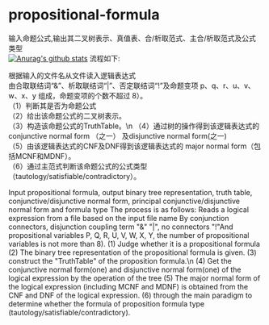 # propositional-formula
输入命题公式,输出其二叉树表示、真值表、合/析取范式、主合/析取范式及公式类型<br>
[![Anurag's github stats](https://github-readme-stats.vercel.app/api?username=2293256828)](https://github.com/anuraghazra/github-readme-stats)
流程如下:<br>

根据输入的文件名从文件读入逻辑表达式<br>
由合取联结词“&”、析取联结词“|”、否定联结词“!”及命题变项 p、q、r、u、v、w、x、y 组成，命题变项的个数不超过 8）。<br>
（1）判断其是否为命题公式<br>
（2）给出该命题公式的二叉树表示。<br>
（3）构造该命题公式的TruthTable。\n
（4）通过树的操作得到该逻辑表达式的 conjunctive normal form （之一） 及disjunctive normal form(之一)<br>
（5）由该逻辑表达式的CNF及DNF得到该逻辑表达式的 major normal form（包括MCNF和MDNF）。<br>
（6）通过主范式判断该命题公式的公式类型（tautology/satisfiable/contradictory）。<br>


Input propositional formula, output binary tree representation, truth table, conjunctive/disjunctive normal form, principal conjunctive/disjunctive normal form and formula type
The process is as follows:
Reads a logical expression from a file based on the input file name
By conjunction connectors, disjunction coupling term "&" "|", no connectors "!"And propositional variables P, Q, R, U, V, W, X, Y, the number of propositional variables is not more than 8).
(1) Judge whether it is a propositional formula
(2) The binary tree representation of the propositional formula is given.
(3) construct the "TruthTable" of the proposition formula.\n (4) Get the conjunctive normal form(one) and disjunctive normal form(one) of the logical expression by the operation of the tree
(5) The major normal form of the logical expression (including MCNF and MDNF) is obtained from the CNF and DNF of the logical expression.
(6) through the main paradigm to determine whether the formula of proposition formula type (tautology/satisfiable/contradictory).
